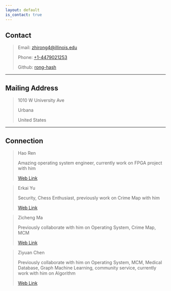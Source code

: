 ```yaml
---
layout: default
is_contact: true
---
```


## Contact

> Email: [zhirong4@illinois.edu](mailto:zhirong4@illinois.edu)
>
> Phone: [+1-4479021253](tel:+1-4479021253)
>
> Github: [rong-hash](https://github.com/rong-hash)

---

## Mailing Address

> 1010 W University Ave 
>
> Urbana
>
> United States

---



## Connection

> Hao Ren
>
> Amazing operating system engineer, currently work on FPGA project with him
>
> [Web Link](https://moomoohorse.com/home/)


> Erkai Yu
>
> Security, Chess Enthusiast, previously work on Crime Map with him
>
> [Web Link](https://erkaiyublog.github.io/)


> Zicheng Ma
>
> Previously collaborate with him on Operating System, Crime Map, MCM
>
> [Web Link](https://zichengma.github.io/)


> Ziyuan Chen
>
> Previously collaborate with him on Operating System, MCM, Medical Database, Graph Machine Learning, community service, currently work with him on Algorithm
>
> [Web Link](https://github.com/AllenHeartcore)